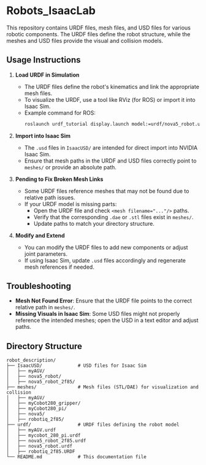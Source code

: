 # Robots_IsaacLab

This repository contains URDF files, mesh files, and USD files for various robotic components. The URDF files define the robot structure, while the meshes and USD files provide the visual and collision models.

## Usage Instructions

1. **Load URDF in Simulation**
   - The URDF files define the robot's kinematics and link the appropriate mesh files.
   - To visualize the URDF, use a tool like RViz (for ROS) or import it into Isaac Sim.
   - Example command for ROS:
     ```sh
     roslaunch urdf_tutorial display.launch model:=urdf/nova5_robot.urdf
     ```

2. **Import into Isaac Sim**
   - The `.usd` files in `IsaacUSD/` are intended for direct import into NVIDIA Isaac Sim.
   - Ensure that mesh paths in the URDF and USD files correctly point to `meshes/` or provide an absolute path.

3. **Pending to Fix Broken Mesh Links**
   - Some URDF files reference meshes that may not be found due to relative path issues.
   - If your URDF model is missing parts:
     - Open the URDF file and check `<mesh filename="..."/>` paths.
     - Verify that the corresponding `.dae` or `.stl` files exist in `meshes/`.
     - Update paths to match your directory structure.

4. **Modify and Extend**
   - You can modify the URDF files to add new components or adjust joint parameters.
   - If using Isaac Sim, update `.usd` files accordingly and regenerate mesh references if needed.

## Troubleshooting

- **Mesh Not Found Error**: Ensure that the URDF file points to the correct relative path in `meshes/`.
- **Missing Visuals in Isaac Sim**: Some USD files might not properly reference the intended meshes; open the USD in a text editor and adjust paths.

## Directory Structure
```
robot_description/
├── IsaacUSD/             # USD files for Isaac Sim
│   ├── myAGV/
│   ├── nova5_robot/
│   ├── nova5_robot_2f85/
├── meshes/               # Mesh files (STL/DAE) for visualization and collision
│   ├── myAGV/
│   ├── myCobot280_gripper/
│   ├── myCobot280_pi/
│   ├── nova5/
│   ├── robotiq_2f85/
├── urdf/                 # URDF files defining the robot model
│   ├── myAGV.urdf
│   ├── mycobot_280_pi.urdf
│   ├── nova5_robot_2f85.urdf
│   ├── nova5_robot.urdf
│   ├── robotiq_2f85.URDF
└── README.md             # This documentation file
```
